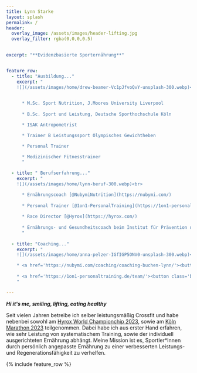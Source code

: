 ```yaml
---
title: Lynn Starke
layout: splash
permalink: /
header:
  overlay_image: /assets/images/header-lifting.jpg
  overlay_filter: rgba(0,0,0,0.5)
  

excerpt: "**Evidenzbasierte Sporternährung**"


feature_row:
  - title: "Ausbildung..."
    excerpt: "
    ![](/assets/images/home/drew-beamer-Vc1pJfvoQvY-unsplash-300.webp)<br>
    

      * M.Sc. Sport Nutrition, J.Moores University Liverpool
    
      * B.Sc. Sport und Leistung, Deutsche Sporthochschule Köln

      * ISAK Antropometrist   

      * Trainer B Leistungssport Olympisches Gewichtheben

      * Personal Trainer

      * Medizinischer Fitnesstrainer
      "
    
  - title: " Berufserfahrung..."
    excerpt: "
    ![](/assets/images/home/lynn-beruf-300.webp)<br>

      * Ernährungscoach [@NubymiNutrition](https://nubymi.com/)
    
      * Personal Trainer [@1on1-PersonalTraining](https://1on1-personaltraining.de/)
    
      * Race Director [@Hyrox](https://hyrox.com/)
    
      * Ernährungs- und Gesundheitscoach beim Institut für Prävention und Nachsorge [@IPN](https://ipn.eu/)
      "
  
  - title: "Coaching..."
    excerpt: "
    ![](/assets/images/home/anna-pelzer-IGfIGP5ONV0-unsplash-300.webp)<br>

    * <a href='https://nubymi.com/coaching/coaching-buchen-lynn/'><button class='button'>Ernährungscoaching buchen</button></a>
    
    * <a href='https://1on1-personaltraining.de/team/'><button class='button'>Personal Training buchen</button></a>
    "

---
```


<div class="emp-box">

<b><i> Hi it's me, smiling, lifting, eating healthy </i></b>

</div>

Seit vielen Jahren betreibe ich selber leistungsmäßig Crossfit und habe nebenbei sowohl am [Hyrox World Championchip 2023](hyrox-wc23-manchester), sowie am [Köln Marathon 2023](/assets/images/Marathon_Urkunde.jpeg) teilgenommen. Dabei habe ich aus erster Hand erfahren, wie sehr Leistung von systematischem Training, sowie der individuell ausgerichteten Ernährung abhängt.
Meine Mission ist es, Sportler*Innen durch persönlich angepasste Ernährung zu einer verbesserten Leistungs- und Regenerationsfähigkeit zu verhelfen.

{% include feature_row %}

